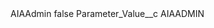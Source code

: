 <?xml version="1.0" encoding="UTF-8"?>
<CustomMetadata xmlns="http://soap.sforce.com/2006/04/metadata" xmlns:xsi="http://www.w3.org/2001/XMLSchema-instance" xmlns:xsd="http://www.w3.org/2001/XMLSchema">
    <label>AIAAdmin</label>
    <protected>false</protected>
    <values>
        <field>Parameter_Value__c</field>
        <value xsi:type="xsd:string">AIAADMIN</value>
    </values>
</CustomMetadata>
